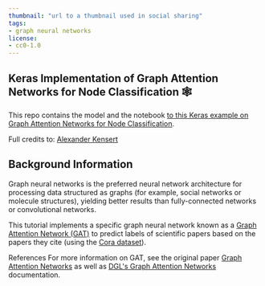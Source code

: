 ```yaml
---
thumbnail: "url to a thumbnail used in social sharing"
tags:
- graph neural networks
license:
- cc0-1.0
---
```


## Keras Implementation of Graph Attention Networks for Node Classification 🕸

This repo contains the model and the notebook [to this Keras example on Graph Attention Networks for Node Classification](https://keras.io/examples/graph/gat_node_classification/).

Full credits to: [Alexander Kensert](https://github.com/akensert)

## Background Information 
Graph neural networks is the preferred neural network architecture for processing data structured as graphs (for example, social networks or molecule structures), yielding better results than fully-connected networks or convolutional networks.

This tutorial implements a specific graph neural network known as a [Graph Attention Network (GAT)](https://arxiv.org/abs/1710.10903) to predict labels of scientific papers based on the papers they cite (using the [Cora dataset](https://linqs.soe.ucsc.edu/data)).

References
For more information on GAT, see the original paper [Graph Attention Networks](https://arxiv.org/abs/1710.10903) as well as [DGL's Graph Attention Networks](https://docs.dgl.ai/en/0.4.x/tutorials/models/1_gnn/9_gat.html) documentation.
